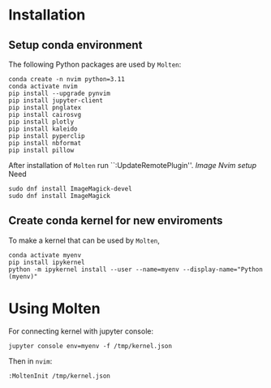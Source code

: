 # Installation
## Setup conda environment
The following Python packages are used by ``Molten``:
```
conda create -n nvim python=3.11 
conda activate nvim
pip install --upgrade pynvim
pip install jupyter-client
pip install pnglatex
pip install cairosvg
pip install plotly
pip install kaleido
pip install pyperclip
pip install nbformat
pip install pillow
````
After installation of ``Molten`` run ``:UpdateRemotePlugin''.
*Image Nvim setup*
Need
```
sudo dnf install ImageMagick-devel
sudo dnf install ImageMagick
```
## Create conda kernel for new enviroments
To make a kernel that can be used by ``Molten``, 
```
conda activate myenv
pip install ipykernel
python -m ipykernel install --user --name=myenv --display-name="Python (myenv)"
```
# Using Molten 
For connecting kernel with jupyter console:
```
jupyter console env=myenv -f /tmp/kernel.json
```
Then in ``nvim``:
```
:MoltenInit /tmp/kernel.json
```

